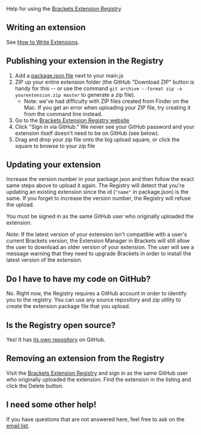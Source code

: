 Help for using the [Brackets Extension Registry](http://brackets-registry.aboutweb.com/)

## Writing an extension ##

See [How to Write Extensions](https://github.com/adobe/brackets/wiki/How-to-Write-Extensions).

## Publishing your extension in the Registry ##

1. Add a [package.json file](https://github.com/adobe/brackets/wiki/Extension-package-format#packagejson-format) next to your main.js
2. ZIP up your entire extension folder (the GitHub "Download ZIP" button is handy for this -- or use the command `git archive --format zip -o yourextension.zip master` to generate a zip file).
    * Note: we've had difficulty with ZIP files created from Finder on the Mac. If you get an error when uploading your ZIP file, try creating it from the command line instead.
3. Go to the [Brackets Extension Registry website](https://brackets-registry.aboutweb.com/)
4. Click "Sign in via GitHub." We never see your GitHub password and your extension itself doesn't need to be on GitHub (see below).
5. Drag and drop your zip file onto the big upload square, or click the square to browse to your zip file

## Updating your extension ##

Increase the version number in your package.json and then follow the exact same steps above to upload it again. The Registry will detect that you're updating an existing extension since the id (`"name"` in package.json) is the same. If you forget to increase the version number, the Registry will refuse the upload.

You must be signed in as the same GitHub user who originally uploaded the extension.

_Note:_ If the latest version of your extension isn't compatible with a user's current Brackets version, the Extension Manager in Brackets will still allow the user to download an older version of your extension. The user will see a message warning that they need to upgrade Brackets in order to install the latest version of the extension.

## Do I have to have my code on GitHub? ##

No. Right now, the Registry requires a GitHub account in order to identify you to the registry. You can use any source repository and zip utility to create the extension package file that you upload.

## Is the Registry open source? ##

Yes! It has [its own repository](https://github.com/adobe/brackets-registry) on GitHub.

## Removing an extension from the Registry ##

Visit the [Brackets Extension Registry](https://registry.brackets.io/) and sign in as the same GitHub user who originally uploaded the extension. Find the extension in the listing and click the Delete button.

## I need some other help! ##

If you have questions that are not answered here, feel free to ask on the [email list](https://groups.google.com/forum/#!forum/brackets-dev).